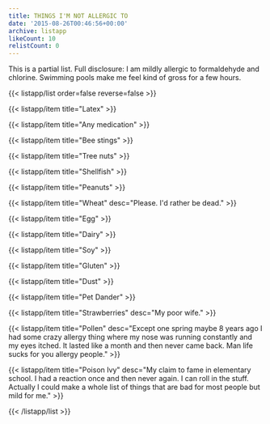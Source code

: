 ```yaml
---
title: THINGS I'M NOT ALLERGIC TO
date: '2015-08-26T00:46:56+00:00'
archive: listapp
likeCount: 10
relistCount: 0
---
```


This is a partial list. Full disclosure: I am mildly allergic to formaldehyde and chlorine. Swimming pools make me feel kind of gross for a few hours.

<!--more-->

{{< listapp/list order=false reverse=false >}}

   {{< listapp/item title="Latex" >}}

   {{< listapp/item title="Any medication" >}}

   {{< listapp/item title="Bee stings" >}}

   {{< listapp/item title="Tree nuts" >}}

   {{< listapp/item title="Shellfish" >}}

   {{< listapp/item title="Peanuts" >}}

   {{< listapp/item title="Wheat"
      desc="Please. I'd rather be dead." >}}

   {{< listapp/item title="Egg" >}}

   {{< listapp/item title="Dairy" >}}

   {{< listapp/item title="Soy" >}}

   {{< listapp/item title="Gluten" >}}

   {{< listapp/item title="Dust" >}}

   {{< listapp/item title="Pet Dander" >}}

   {{< listapp/item title="Strawberries"
      desc="My poor wife." >}}

   {{< listapp/item title="Pollen"
      desc="Except one spring maybe 8 years ago I had some crazy allergy thing where my nose was running constantly and my eyes itched. It lasted like a month and then never came back. Man life sucks for you allergy people." >}}

   {{< listapp/item title="Poison Ivy"
      desc="My claim to fame in elementary school. I had a reaction once and then never again. I can roll in the stuff. Actually I could make a whole list of things that are bad for most people but mild for me." >}}

{{< /listapp/list >}}
